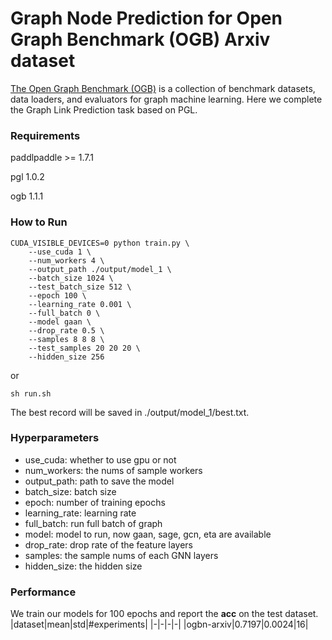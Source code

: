 # Graph Node Prediction for Open Graph Benchmark (OGB) Arxiv dataset

[The Open Graph Benchmark (OGB)](https://ogb.stanford.edu/) is a collection of benchmark datasets, data loaders, and evaluators for graph machine learning. Here we complete the Graph Link Prediction task based on PGL.


### Requirements

paddlpaddle >= 1.7.1

pgl 1.0.2

ogb 1.1.1


### How to Run

```
CUDA_VISIBLE_DEVICES=0 python train.py \
    --use_cuda 1 \
    --num_workers 4 \
    --output_path ./output/model_1 \
    --batch_size 1024 \
    --test_batch_size 512 \
    --epoch 100 \
    --learning_rate 0.001 \
    --full_batch 0 \
    --model gaan \
    --drop_rate 0.5 \
    --samples 8 8 8 \
    --test_samples 20 20 20 \
    --hidden_size 256
```
or 

```
sh run.sh
```

The best record will be saved in ./output/model_1/best.txt.


### Hyperparameters
- use_cuda: whether to use gpu or not
- num_workers: the nums of sample workers
- output_path: path to save the model
- batch_size: batch size
- epoch: number of training epochs
- learning_rate: learning rate
- full_batch: run full batch of graph
- model: model to run, now gaan, sage, gcn, eta are available
- drop_rate: drop rate of the feature layers
- samples: the sample nums of each GNN layers
- hidden_size: the hidden size

### Performance
We train our models for 100 epochs and report the **acc** on the test dataset.
|dataset|mean|std|#experiments|
|-|-|-|-|
|ogbn-arxiv|0.7197|0.0024|16|
